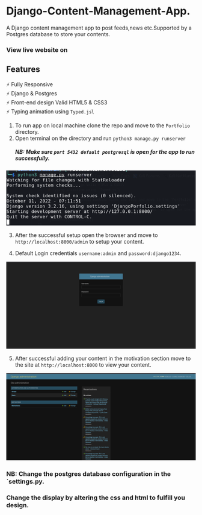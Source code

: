 # Django-Content-Management-App.
A Django content management app to post feeds,news etc.Supported by a Postgres database to store your contents.


### View live website on 


## Features

⚡️ Fully Responsive\
⚡️ Django & Postgres\
⚡️ Front-end design Valid HTML5 & CSS3\
⚡️ Typing animation using `Typed.js`\

1. To run app on local machine clone the repo and move to the `Portfolio` directory.
2. Open terminal on the directory and run `python3 manage.py runserver`
      ##### NB: Make sure `port 5432 default postgresql` is open for the app to run successfully.
      
![success](success.png)


3. After the successful setup open the browser and move to `http://localhost:8000/admin` to setup your content.

4. Default Login credentials `username:admin` and `password:django1234`.

![django](admin.png)

5. After successful adding your content in the motivation section move to the site at `http://localhost:8000` to view your content. 

![content](content.png)

### NB: Change the postgres database configuration in the `settings.py. 
###    Change the display by altering the css and html to fulfill you design.

